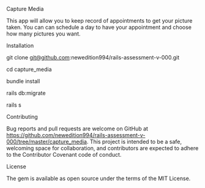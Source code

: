 Capture Media

This app will allow you to keep record of appointments to get your picture taken. You can can schedule a day to have your appointment and choose how many pictures you want.

Installation

git clone git@github.com:newedition994/rails-assessment-v-000.git

cd capture_media

bundle install

rails db:migrate

rails s

Contributing 

Bug reports and pull requests are welcome on GitHub at https://github.com/newedition994/rails-assessment-v-000/tree/master/capture_media. This project is intended to be a safe, welcoming space for collaboration, and contributors are expected to adhere to the Contributor Covenant code of conduct.

License

The gem is available as open source under the terms of the MIT License.
